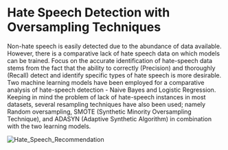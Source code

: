 # Hate Speech Detection with Oversampling Techniques
Non-hate speech is easily detected due to the abundance of data available. However, there is a comparative lack of hate speech data on which models can be trained.
Focus on the accurate identification of hate-speech data stems from the fact that the ability to correctly (Precision) and thoroughly (Recall) detect and identify specific types of hate speech is more desirable. Two machine learning models have been employed for a comparative analysis of hate-speech detection - Naive Bayes and Logistic Regression. Keeping in mind the problem of lack of hate-speech instances in most datasets, several resampling techniques have also been used; namely Random oversampling, SMOTE (Synthetic Minority Oversampling Technique), and ADASYN (Adaptive Synthetic Algorithm) in combination with the two learning models.

![Hate_Speech_Recommendation](https://user-images.githubusercontent.com/45624572/192110546-ad746724-a434-4a6e-823f-a0d3c285c4a5.png)
